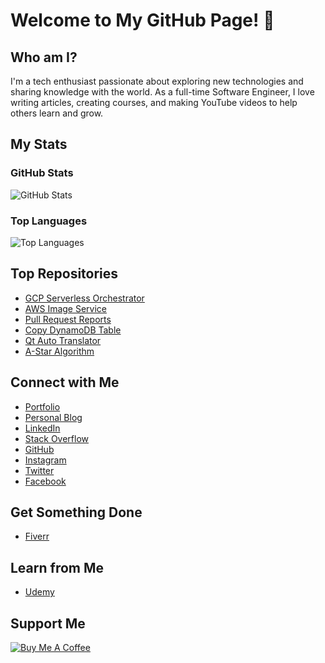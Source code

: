 # Welcome to My GitHub Page! 👋

## Who am I?
I'm a tech enthusiast passionate about exploring new technologies and sharing knowledge with the world. As a full-time Software Engineer, I love writing articles, creating courses, and making YouTube videos to help others learn and grow.

## My Stats
### GitHub Stats
![GitHub Stats](https://github-readme-stats.vercel.app/api?username=<your-username>&show_icons=true&theme=dark)

### Top Languages
![Top Languages](https://github-readme-stats.vercel.app/api/top-langs/?username=<your-username>&layout=compact&theme=dark)

## Top Repositories
- [GCP Serverless Orchestrator](https://github.com/<your-username>/gcp-serverless-orchestrator)
- [AWS Image Service](https://github.com/<your-username>/aws-image-service)
- [Pull Request Reports](https://github.com/<your-username>/pull-request-reports)
- [Copy DynamoDB Table](https://github.com/<your-username>/copy-dynamodb-table)
- [Qt Auto Translator](https://github.com/<your-username>/qt-auto-translator)
- [A-Star Algorithm](https://github.com/<your-username>/a-star-algorithm)

## Connect with Me
- [Portfolio](https://your-portfolio.com)
- [Personal Blog](https://your-blog.com)
- [LinkedIn](https://linkedin.com/in/your-profile)
- [Stack Overflow](https://stackoverflow.com/users/your-profile)
- [GitHub](https://github.com/your-username)
- [Instagram](https://instagram.com/your-profile)
- [Twitter](https://twitter.com/your-profile)
- [Facebook](https://facebook.com/your-profile)

## Get Something Done
- [Fiverr](https://fiverr.com/your-profile)

## Learn from Me
- [Udemy](https://udemy.com/your-profile)

## Support Me
[![Buy Me A Coffee](https://img.shields.io/badge/Buy%20Me%20A%20Coffee-Donate-yellow)](https://buymeacoffee.com/your-profile)



